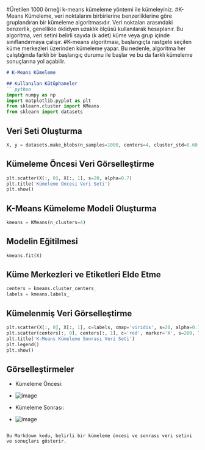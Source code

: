 
#Üretilen 1000 örneği k-means kümeleme yöntemi ile kümeleyiniz.
#K-Means Kümeleme, veri noktalarını birbirlerine benzerliklerine göre gruplandıran bir kümeleme algoritmasıdır. Veri noktaları arasındaki benzerlik, genellikle öklidyen uzaklık ölçüsü kullanılarak hesaplanır. Bu algoritma, veri setini belirli sayıda (k adet) küme veya grup içinde sınıflandırmaya çalışır.
#K-means algoritması, başlangıçta rastgele seçilen küme merkezleri üzerinden kümeleme yapar. Bu nedenle, algoritma her çalıştığında farklı bir başlangıç durumu ile başlar ve bu da farklı kümeleme sonuçlarına yol açabilir.

```markdown
# K-Means Kümeleme

## Kullanılan Kütüphaneler
```python
import numpy as np
import matplotlib.pyplot as plt
from sklearn.cluster import KMeans
from sklearn import datasets
```

## Veri Seti Oluşturma
```python
X, y = datasets.make_blobs(n_samples=1000, centers=4, cluster_std=0.60, random_state=0)
```

## Kümeleme Öncesi Veri Görselleştirme
```python
plt.scatter(X[:, 0], X[:, 1], s=20, alpha=0.7)
plt.title('Kümeleme Öncesi Veri Seti')
plt.show()
```

## K-Means Kümeleme Modeli Oluşturma
```python
kmeans = KMeans(n_clusters=4)
```

## Modelin Eğitilmesi
```python
kmeans.fit(X)
```

## Küme Merkezleri ve Etiketleri Elde Etme
```python
centers = kmeans.cluster_centers_
labels = kmeans.labels_
```

## Kümelenmiş Veri Görselleştirme
```python
plt.scatter(X[:, 0], X[:, 1], c=labels, cmap='viridis', s=20, alpha=0.7)
plt.scatter(centers[:, 0], centers[:, 1], c='red', marker='X', s=200, label='Küme Merkezleri')
plt.title('K-Means Kümeleme Sonrası Veri Seti')
plt.legend()
plt.show()
```

## Görselleştirmeler
- Kümeleme Öncesi:
- ![image](https://github.com/havvabzkrtt/veri_madenciligi_vize/assets/81237002/b5c11cab-7448-4acd-b19e-35229fa6849e)


- Kümeleme Sonrası:
- ![image](https://github.com/havvabzkrtt/veri_madenciligi_vize/assets/81237002/59703698-08c5-41b0-af0a-e0eb6c0d4acf)

```

Bu Markdown kodu, belirli bir kümeleme öncesi ve sonrası veri setini ve sonuçları gösterir. 
